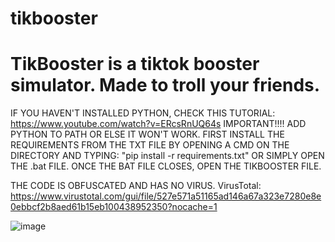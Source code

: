# tikbooster
# TikBooster is a tiktok booster simulator. Made to troll your friends.

IF YOU HAVEN'T INSTALLED PYTHON, CHECK THIS TUTORIAL: https://www.youtube.com/watch?v=ERcsRnUQ64s
IMPORTANT!!!! ADD PYTHON TO PATH OR ELSE IT WON'T WORK.
FIRST INSTALL THE REQUIREMENTS FROM THE TXT FILE BY OPENING A CMD ON THE DIRECTORY AND TYPING: "pip install -r requirements.txt" OR SIMPLY OPEN
THE .bat FILE. ONCE THE BAT FILE CLOSES, OPEN THE TIKBOOSTER FILE.

THE CODE IS OBFUSCATED AND HAS NO VIRUS. VirusTotal: https://www.virustotal.com/gui/file/527e571a51165ad146a67a323e7280e8e0ebbcf2b8aed61b15eb100438952350?nocache=1

![image](https://github.com/1ypi/tikbooster/assets/137641825/8844c296-0981-40c8-9322-abcc044d867a)

